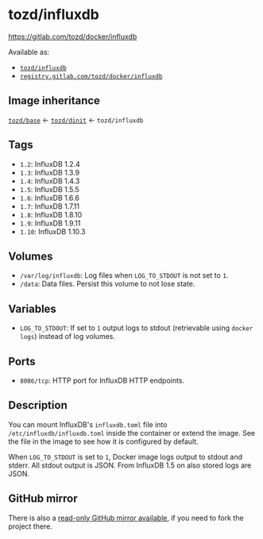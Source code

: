 # tozd/influxdb

<https://gitlab.com/tozd/docker/influxdb>

Available as:

- [`tozd/influxdb`](https://hub.docker.com/r/tozd/influxdb)
- [`registry.gitlab.com/tozd/docker/influxdb`](https://gitlab.com/tozd/docker/influxdb/container_registry)

## Image inheritance

[`tozd/base`](https://gitlab.com/tozd/docker/base) ← [`tozd/dinit`](https://gitlab.com/tozd/docker/dinit) ← `tozd/influxdb`

## Tags

- `1.2`: InfluxDB 1.2.4
- `1.3`: InfluxDB 1.3.9
- `1.4`: InfluxDB 1.4.3
- `1.5`: InfluxDB 1.5.5
- `1.6`: InfluxDB 1.6.6
- `1.7`: InfluxDB 1.7.11
- `1.8`: InfluxDB 1.8.10
- `1.9`: InfluxDB 1.9.11
- `1.10`: InfluxDB 1.10.3

## Volumes

- `/var/log/influxdb`: Log files when `LOG_TO_STDOUT` is not set to `1`.
- `/data`: Data files. Persist this volume to not lose state.

## Variables

- `LOG_TO_STDOUT`: If set to `1` output logs to stdout (retrievable using `docker logs`) instead of log volumes.

## Ports

- `8086/tcp`: HTTP port for InfluxDB HTTP endpoints.

## Description

You can mount InfluxDB's `influxdb.toml` file into `/etc/influxdb/influxdb.toml` inside the container or extend the image.
See the file in the image to see how it is configured by default.

When `LOG_TO_STDOUT` is set to `1`, Docker image logs output to stdout and stderr. All stdout output is JSON.
From InfluxDB 1.5 on also stored logs are JSON.

## GitHub mirror

There is also a [read-only GitHub mirror available](https://github.com/tozd/docker-influxdb),
if you need to fork the project there.
